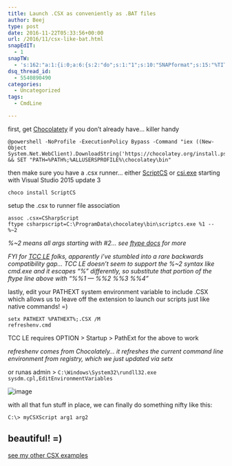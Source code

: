 ```yaml
---
title: Launch .CSX as conveniently as .BAT files
author: Beej
type: post
date: 2016-11-22T05:33:56+00:00
url: /2016/11/csx-like-bat.html
snapEdIT:
  - 1
snapTW:
  - 's:162:"a:1:{i:0;a:6:{s:2:"do";s:1:"1";s:10:"SNAPformat";s:15:"%TITLE% - %URL%";s:8:"attchImg";s:1:"1";s:9:"isAutoImg";s:1:"A";s:8:"imgToUse";s:0:"";s:4:"doTW";s:1:"1";}}";'
dsq_thread_id:
  - 5540890490
categories:
  - Uncategorized
tags:
  - CmdLine

---
```

first, get [Chocolatety][1] if you don&#8217;t already have&#8230; killer handy

    @powershell -NoProfile -ExecutionPolicy Bypass -Command "iex ((New-Object System.Net.WebClient).DownloadString('https://chocolatey.org/install.ps1'))" && SET "PATH=%PATH%;%ALLUSERSPROFILE%\chocolatey\bin"
    

then make sure you have a .csx runner&#8230; either [ScriptCS][2] or [csi.exe][3] starting with Visual Studio 2015 update 3

    choco install ScriptCS
    

setup the .csx to runner file association

    assoc .csx=CSharpScript
    ftype csharpscript=C:\ProgramData\chocolatey\bin\scriptcs.exe %1 -- %~2
    

_%~2 means all args starting with #2&#8230; see [ftype docs][4] for more_

_FYI for [TCC LE][5] folks, apparently i&#8217;ve stumbled into a rare backwards compatibility gap&#8230; TCC LE doesn&#8217;t seem to support the %~2 syntax like cmd.exe and it escapes &#8220;%&#8221; differently, so substitute that portion of the ftype line above with &#8220;%%1 &#8212; %%2 %%3 %%4&#8221;_

lastly, edit your PATHEXT system environment variable to include .CSX which allows us to leave off the extension to launch our scripts just like native commands! =)

    setx PATHEXT %PATHEXT%;.CSX /M
    refreshenv.cmd
    

TCC LE requires OPTION > Startup > PathExt for the above to work

_refreshenv comes from Chocolately&#8230; it refreshes the current command line environment from registry, which we just updated via setx_

or runas admin > `C:\Windows\System32\rundll32.exe sysdm.cpl,EditEnvironmentVariables`
  
![image][6]

with all that fun stuff in place, we can finally do something nifty like this:

    C:\> myCSXScript arg1 arg2
    

## beautiful! =)

[see my other CSX examples][7]

 [1]: https://chocolatey.org/install
 [2]: http://scriptcs.net/
 [3]: file://C:/Program+Files+(x86)/MSBuild/14.0/Bin
 [4]: https://technet.microsoft.com/en-us/library/bb490912.aspx
 [5]: https://jpsoft.com/tccle-cmd-replacement.html
 [6]: https://cloud.githubusercontent.com/assets/6301228/20498893/cd6d1340-afe3-11e6-9703-d0dddee7723a.png
 [7]: /?s=csx